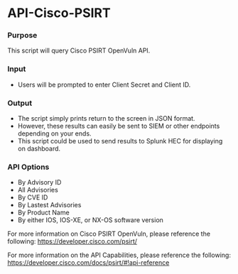 # API-Cisco-PSIRT



### Purpose

This script will query Cisco PSIRT OpenVuln API.  

### Input
 - Users will be prompted to enter Client Secret and Client ID.
 
### Output
 - The script simply prints return to the screen in JSON format.
 - However, these results can easily be sent to SIEM or other endpoints depending on your ends.
 - This script could be used to send results to Splunk HEC for displaying on dashboard.
 
### API Options
 - By Advisory ID
 - All Advisories
 - By CVE ID
 - By Lastest Advisories
 - By Product Name
 - By either IOS, IOS-XE, or NX-OS software version


For more information on Cisco PSIRT OpenVuln, please reference the following:
https://developer.cisco.com/psirt/

For more information on the API Capabilities, please reference the following:
https://developer.cisco.com/docs/psirt/#!api-reference

